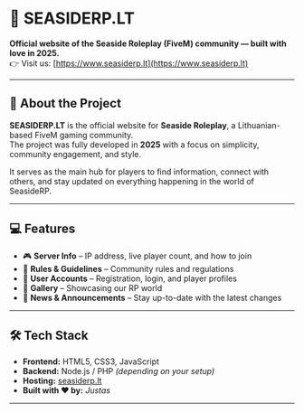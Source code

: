 # 🌊 SEASIDERP.LT

**Official website of the Seaside Roleplay (FiveM) community — built with love in 2025.**  
👉 Visit us: [https://www.seasiderp.lt](https://www.seasiderp.lt)

---

## 🌟 About the Project

**SEASIDERP.LT** is the official website for **Seaside Roleplay**, a Lithuanian-based FiveM gaming community.  
The project was fully developed in **2025** with a focus on simplicity, community engagement, and style.  

It serves as the main hub for players to find information, connect with others, and stay updated on everything happening in the world of SeasideRP.

---

## 💻 Features

- 🎮 **Server Info** – IP address, live player count, and how to join  
- 🧾 **Rules & Guidelines** – Community rules and regulations  
- 👥 **User Accounts** – Registration, login, and player profiles  
- 📸 **Gallery** – Showcasing our RP world  
- 📰 **News & Announcements** – Stay up-to-date with the latest changes  

---

## 🛠️ Tech Stack

- **Frontend:** HTML5, CSS3, JavaScript  
- **Backend:** Node.js / PHP *(depending on your setup)*  
- **Hosting:** [seasiderp.lt](https://www.seasiderp.lt)  
- **Built with ❤️ by:** *Justas*  

---
